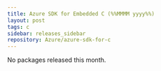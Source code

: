 ```yaml
---
title: Azure SDK for Embedded C (%%MMMM yyyy%%)
layout: post
tags: c
sidebar: releases_sidebar
repository: Azure/azure-sdk-for-c
---
```


No packages released this month.

<!--
{% include releases/notes/common.md language="c" date="%%yyyy-MM%%" displayDate="%%MMMM yyyy%%" %}

#### Stable

- _Add packages_

#### Updates

- _Add packages_

#### Beta

- _Add packages_

## Installation Instructions

To install any of our packages, copy and paste the following commands into a terminal:

```bash
$> 
```

## Feedback

If you have a bug or feature request for one of the libraries, please post an issue to [GitHub](https://github.com/Azure/azure-sdk-for-c/issues).

## Release highlights

### _Package name_

- Major changes only!

## Latest Releases

View all the latest versions of C packages [here][c-latest-releases].

{% include refs.md %}
-->
